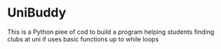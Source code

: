 # UniBuddy
This is a Python piee of cod to build a program helping students finding clubs at uni
if uses basic functions up to while loops
